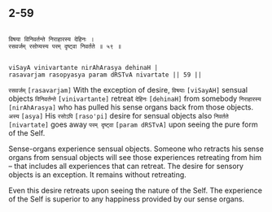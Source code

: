 ## 2-59


```shloka-sa

विषया विनिवर्तन्ते निराहारस्य देहिनः ।
रसवर्जम् रसोप्यस्य परम् दृष्ट्वा निवर्तते ॥ ५९ ॥

```
```shloka-sa-hk

viSayA vinivartante nirAhArasya dehinaH |
rasavarjam rasopyasya param dRSTvA nivartate || 59 ||

```
`रसवर्जम्` `[rasavarjam]` With the exception of desire, `विषयाः` `[viSayAH]` sensual objects `विनिवर्तन्ते` `[vinivartante]` retreat `देहिनः` `[dehinaH]` from somebody `निराहारस्य` `[nirAhArasya]` who has pulled his sense organs back from those objects. `अस्य` `[asya]` His `रसोऽपि` `[raso'pi]` desire for sensual objects also `निवर्तते` `[nivartate]` goes away `परम् दृष्ट्वा` `[param dRSTvA]` upon seeing the pure form of the Self.

Sense-organs experience sensual objects. Someone who retracts his sense organs from sensual objects will see those experiences retreating from him – that includes all experiences that can retreat. The desire for sensory objects is an exception. It remains without retreating.

Even this desire retreats upon seeing the nature of the Self. The experience of the Self is superior to any happiness provided by our sense organs.


